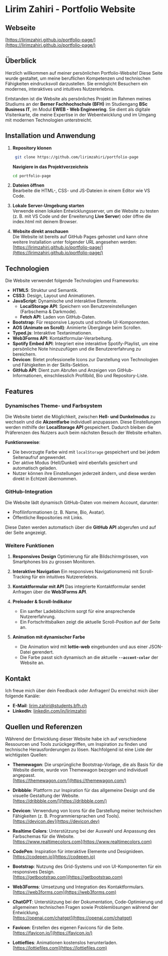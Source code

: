 # Lirim Zahiri - Portfolio Website

## Webseite

[https://lirimzahiri.github.io/portfolio-page/](https://lirimzahiri.github.io/portfolio-page/)

## Überblick

Herzlich willkommen auf meiner persönlichen Portfolio-Website! Diese Seite wurde gestaltet, um meine beruflichen Kompetenzen und technischen Fähigkeiten eindrucksvoll darzustellen. Sie ermöglicht Besuchern ein modernes, interaktives und intuitives Nutzererlebnis.

Entstanden ist die Website als persönliches Projekt im Rahmen meines Studiums an der **Berner Fachhochschule (BFH)** im Studiengang **BSc Business IT**, im Modul **EWEB - Web Engineering**. Sie dient als digitale Visitenkarte, die meine Expertise in der Webentwicklung und im Umgang mit modernen Technologien unterstreicht.

## Installation und Anwendung

1. **Repository klonen**
   ```bash
    git clone https://github.com/lirimzahiri/portfolio-page
   ```
   **Navigiere in das Projektverzeichnis**
   ```bash
   cd portfolio-page
   ```
2. **Dateien öffnen**  
   Bearbeite die HTML-, CSS- und JS-Dateien in einem Editor wie VS Code.

3. **Lokale Server-Umgebung starten**  
   Verwende einen lokalen Entwicklungsserver, um die Website zu testen (z. B. mit VS Code und der Erweiterung **Live Server**) oder öffne die index.html mit deinem Browser.

4. **Website direkt anschauen**  
   Die Website ist bereits auf GitHub Pages gehostet und kann ohne weitere Installation unter folgender URL angesehen werden:  
   [https://lirimzahiri.github.io/portfolio-page/](https://lirimzahiri.github.io/portfolio-page/)

## Technologien

Die Website verwendet folgende Technologien und Frameworks:

- **HTML5**: Struktur und Semantik.
- **CSS3**: Design, Layout und Animationen.
- **JavaScript**: Dynamische und interaktive Elemente.
  - **LocalStorage API**: Speichern von Benutzereinstellungen (Farbschema & Darkmode).
  - **Fetch API**: Laden von GitHub-Daten.
- **Bootstrap**: Für responsive Layouts und schnelle UI-Komponenten.
- **AOS (Animate on Scroll)**: Animierte Übergänge beim Scrollen.
- **Typed.js**: Interaktive Textanimationen.
- **Web3Forms API**: Kontaktformular-Verarbeitung.
- **Spotify Embed API**: Integriert eine interaktive Spotify-Playlist, um eine persönliche Note hinzuzufügen und die Benutzererfahrung zu bereichern.
- **Devicon**: Bietet professionelle Icons zur Darstellung von Technologien und Fähigkeiten in der Skills-Sektion.
- **GitHub API**: Dient zum Abrufen und Anzeigen von GitHub-Informationen, einschliesslich Profilbild, Bio und Repository-Liste.

## Features

### Dynamisches Theme- und Farbsystem

Die Website bietet die Möglichkeit, zwischen **Hell- und Dunkelmodus** zu wechseln und die **Akzentfarbe** individuell anzupassen. Diese Einstellungen werden mithilfe der **LocalStorage API** gespeichert. Dadurch bleiben die Präferenzen des Nutzers auch beim nächsten Besuch der Website erhalten.

**Funktionsweise**:

- Die bevorzugte Farbe wird mit `localStorage` gespeichert und bei jedem Seitenaufruf angewendet.
- Der aktive Modus (Hell/Dunkel) wird ebenfalls gesichert und automatisch geladen.
- Nutzer können ihre Einstellungen jederzeit ändern, und diese werden direkt in Echtzeit übernommen.

### GitHub-Integration

Die Website lädt dynamisch GitHub-Daten von meinem Account, darunter:

- Profilinformationen (z. B. Name, Bio, Avatar).
- Öffentliche Repositories mit Links.

Diese Daten werden automatisch über die **GitHub API** abgerufen und auf der Seite angezeigt.

### Weitere Funktionen

1. **Responsives Design**
   Optimierung für alle Bildschirmgrössen, von Smartphones bis zu grossen Monitoren.

2. **Interaktive Navigation**
   Ein responsives Navigationsmenü mit Scroll-Tracking für ein intuitives Nutzererlebnis.

3. **Kontaktformular mit API**
   Das integrierte Kontaktformular sendet Anfragen über die **Web3Forms API**.

4. **Preloader & Scroll-Indikator**

   - Ein sanfter Ladebildschirm sorgt für eine ansprechende Nutzererfahrung.
   - Ein Fortschrittsbalken zeigt die aktuelle Scroll-Position auf der Seite an.

5. **Animation mit dynamischer Farbe**
   - Die Animation wird mit **lottie-web** eingebunden und aus einer JSON-Datei gerendert.
   - Die Farbe passt sich dynamisch an die aktuelle **`--accent-color`** der Website an.

## Kontakt

Ich freue mich über dein Feedback oder Anfragen! Du erreichst mich über folgende Kanäle:

- **E-Mail**: [lirim.zahiri@students.bfh.ch](mailto:lirim.zahiri@students.bfh.ch)
- **LinkedIn**: [linkedin.com/in/lirimzahiri](https://linkedin.com/in/lirimzahiri)

## Quellen und Referenzen

Während der Entwicklung dieser Website habe ich auf verschiedene Ressourcen und Tools zurückgegriffen, um Inspiration zu finden und technische Herausforderungen zu lösen. Nachfolgend ist eine Liste der wichtigsten Quellen:

- **Themewagon**: Die ursprüngliche Bootstrap-Vorlage, die als Basis für die Website diente, wurde von Themewagon bezogen und individuell angepasst.  
  [https://themewagon.com/](https://themewagon.com/)

- **Dribbble**: Plattform zur Inspiration für das allgemeine Design und die visuelle Gestaltung der Website.  
  [https://dribbble.com/](https://dribbble.com/)

- **Devicon**: Verwendung von Icons für die Darstellung meiner technischen Fähigkeiten (z. B. Programmiersprachen und Tools).  
  [https://devicon.dev](https://devicon.dev)

- **Realtime Colors**: Unterstützung bei der Auswahl und Anpassung des Farbschemas für die Website.  
  [https://www.realtimecolors.com](https://www.realtimecolors.com)

- **CodePen**: Inspiration für interaktive Elemente und Designideen.  
  [https://codepen.io](https://codepen.io)

- **Bootstrap**: Nutzung des Grid-Systems und von UI-Komponenten für ein responsives Design.  
  [https://getbootstrap.com](https://getbootstrap.com)

- **Web3Forms**: Umsetzung und Integration des Kontaktformulars.  
  [https://web3forms.com](https://web3forms.com)

- **ChatGPT**: Unterstützung bei der Dokumentation, Code-Optimierung und allgemeinen technischen Fragen sowie Problemlösungen während der Entwicklung.  
  [https://openai.com/chatgpt](https://openai.com/chatgpt)

- **Favicon**: Erstellen des eigenen Favicons für die Seite.  
  [https://favicon.io/](https://favicon.io/)

- **Lottieflies**: Animationen kostenslos herunterladen.  
  [https://lottiefiles.com](https://lottiefiles.com)
